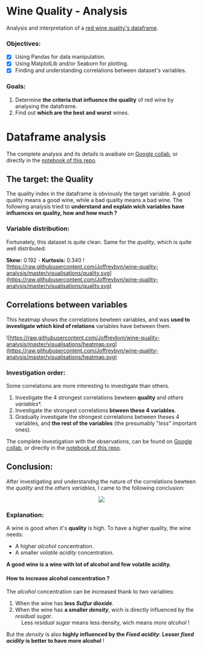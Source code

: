 # Wine Quality -  Analysis

Analysis and interpretation of a [red wine quality's dataframe](https://www.kaggle.com/uciml/red-wine-quality-cortez-et-al-2009).

### Objectives:
 - [x] Using Pandas for data manipulation.
 - [x] Using MatplotLib and/or Seaborn for plotting.
 - [x] Finding and understanding correlations between dataset's variables.

### Goals:
1. Determine **the criteria that influence the quality** of red wine by analysing the dataframe.
2. Find out **which are the best and worst** wines.

# Dataframe analysis
The complete analysis and its details is avaibale on [Google collab](https://colab.research.google.com/drive/1VdehLoCJraz0GHCz8B6EmgoCrP33TVoc?usp=sharing), or directly in the [notebook of this repo]().

## The target: the Quality

The quality index in the dataframe is obviously the target variable. A good quality means a good wine, while a bad quality means a bad wine. The following analysis tried to **understand and explain wich variables have influences on quality, how and how much ?**

### Variable distribution:
Fortunately, this dataset is quite clean. Same for the *quality*, which is quite well distributed:

**Skew:** 0.192 - **Kurtosis:** 0.340
![https://raw.githubusercontent.com/Joffreybvn/wine-quality-analysis/master/visualisations/quality.svg](https://raw.githubusercontent.com/Joffreybvn/wine-quality-analysis/master/visualisations/quality.svg)

## Correlations between variables

This heatmap shows the correlations bewteen variables, and was **used to investigate which kind of relations** variables have between them.

![https://raw.githubusercontent.com/Joffreybvn/wine-quality-analysis/master/visualisations/heatmap.svg](https://raw.githubusercontent.com/Joffreybvn/wine-quality-analysis/master/visualisations/heatmap.svg)

### Investigation order:
Some correlations are more interesting to investigate than others.

1. Investigate the 4 strongest correlations bewteen **quality** and *others variables**.
2. Investigate the strongest correlations **btween these 4 variables**.
3. Gradually investigate the strongest correlations between theses 4 variables, and **the rest of the variables** (the presumably "*less*" important ones).

The complete investigation with the observations, can be found on [Google collab](https://colab.research.google.com/drive/1VdehLoCJraz0GHCz8B6EmgoCrP33TVoc?usp=sharing), or directly in the [notebook of this repo]().

## Conclusion:

After investigating and understandng the nature of the correlations bewteen the *quality* and the *others variables*, I came to the following conclusion:

<p align="center">
  <img src="https://raw.githubusercontent.com/Joffreybvn/wine-quality-analysis/master/visualisations/wine.svg">
</p>

### Explanation:

A wine is good when it's **quality** is high. To have a higher quality, the wine needs:
- A higher *alcohol* concentration.
- A smaller *volatile acidity* concentration.

**A good wine is a wine with lot of alcohol and few volatile acidity.**

#### How to increase alcohol concentration ?
The *alcohol* concentration can be increased thank to two variables:
1. When the wine has **less *Sulfur dioxide***. 
2. When the wine has **a smaller *density***, wich is directly influenced by the *residual sugar*.<br>
<img src="https://raw.githubusercontent.com/Joffreybvn/challenge-collecting-data/master/docs/arrow.svg" width="12"> Less *residual sugar* means less density, wich means *more alcohol* !

But the *density* is also **highly influenced by the *Fixed acidity***: **Lesser *fixed acidity* is better to have more alcohol** !
